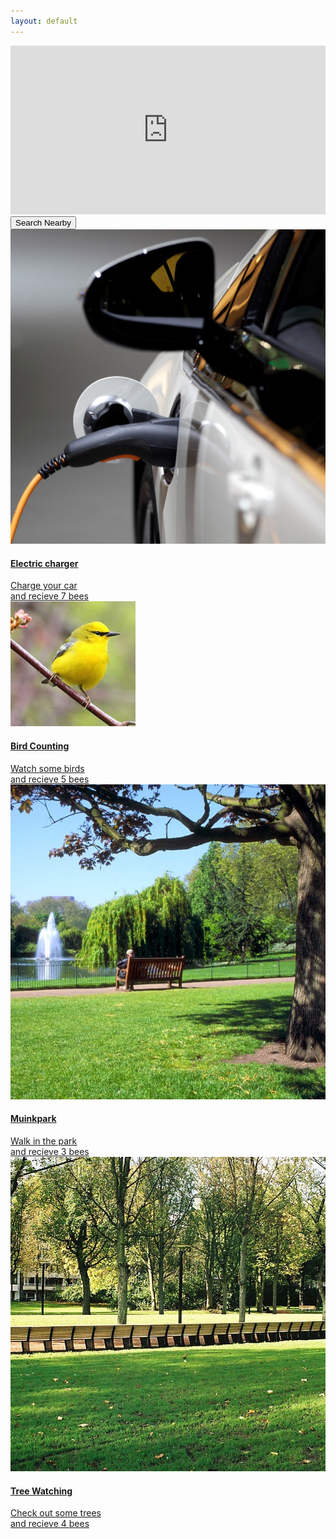 ```yaml
---
layout: default
---
```


<div class="conatiner-fluid main-container">
    <div class="map-container col-xs-12">
        <iframe src="https://www.google.com/maps/embed?pb=!1m18!1m12!1m3!1d160409.85245155697!2d3.574402557872501!3d51.08255230068741!2m3!1f0!2f0!3f0!3m2!1i1024!2i768!4f13.1!3m3!1m2!1s0x47c370e1339443ad%3A0x40099ab2f4d5140!2sGhent!5e0!3m2!1sen!2sbe!4v1480194012132" width="100%" height="270"     frameborder="0"     style="border:0" allowfullscreen></iframe>
    </div>
    <div class="info-container col-xs-12">
        <div class="inner-container">
            <button class="col-xs-12 nearby-button">Search Nearby</button>
            <a href="more-info.html">
                <div class="col-xs-12 col-sm-6 discover-items">
                    <div class="imagecontainer">
                        <img class="square-picture"  src="images/Electric-Car-Charger-stock.jpg">
                    </div>
                    <div class="text-content height-content">
                        <h4 class="bitter main-title">Electric charger</h4>
                        <span  class="raleway">Charge your car</span><br>
                        <span  class="raleway">and recieve 7 bees</span>
                    </div>
                </div>
            </a>
            <a href="more-info.html">
                <div class="col-xs-12 col-sm-6 discover-items">
                    <div class="imagecontainer">
                        <img class="square-picture"  src="images/blue-winged-warbler.jpg">
                    </div>
                    <div class="text-content height-content">
                        <h4 class="bitter main-title">Bird Counting</h4>
                        <span  class="raleway">Watch some birds</span><br>
                        <span  class="raleway">and recieve 5 bees</span>
                    </div>
                </div>
            </a>
            <a href="more-info.html">
                <div class="col-xs-12 col-sm-6 discover-items">
                    <div class="imagecontainer">
                        <img class="square-picture"  src="images/park-08.jpg">
                    </div>
                    <div class="text-content height-content">
                        <h4 class="bitter main-title">Muinkpark</h4>
                        <span  class="raleway">Walk in the park</span><br>
                        <span  class="raleway">and recieve 3 bees</span>
                    </div>
                </div>
            </a>
            <a href="more-info.html">
                <div class="col-xs-12 col-sm-6 discover-items">
                    <div class="imagecontainer">
                        <img class="square-picture"  src="images/20061110_fvdd.jpg">
                    </div>
                    <div class="text-content height-content">
                        <h4 class="bitter friend-name">Tree Watching</h4>
                        <span  class="raleway">Check out some trees</span><br>
                        <span  class="raleway">and recieve 4 bees</span>
                    </div>
                </div>
            </a>
        </div>
    </div>
</div>